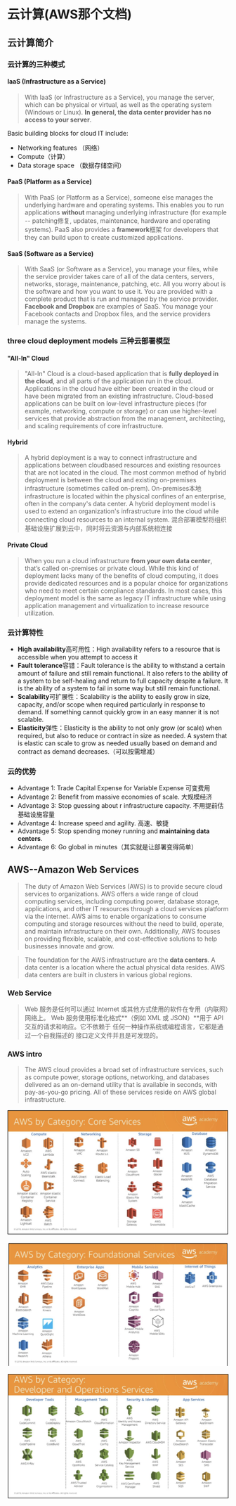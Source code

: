 # 云计算(AWS那个文档)
## 云计算简介

### 云计算的三种模式

#### IaaS (Infrastructure as a Service)

> With IaaS (or Infrastructure as a Service), you manage the server, which can be
physical or virtual, as well as the operating system (Windows or Linux). **In general, the
data center provider has no access to your server**.

Basic building blocks for cloud IT include:

+ Networking features （网络）
+ Compute（计算）
+ Data storage space （数据存储空间）

#### PaaS (Platform as a Service)

> With PaaS (or Platform as a Service), someone else manages the underlying
hardware and operating systems. This enables you to run applications **without**
managing underlying infrastructure (for example -- patching修复, updates, maintenance,
hardware and operating systems). PaaS also provides a **framework**框架 for developers
that they can build upon to create customized applications.

#### SaaS (Software as a Service)

> With SaaS (or Software as a Service), you manage your files, while the service
provider takes care of all of the data centers, servers, networks, storage, 
maintenance, patching, etc. All you worry about is the software and how you want to
use it. You are provided with a complete product that is run and managed by the
service provider. **Facebook and Dropbox** are examples of SaaS. You manage your
Facebook contacts and Dropbox files, and the service providers manage the systems. 

### three cloud deployment models 三种云部署模型

#### "All-In" Cloud

> "All-In" Cloud is a cloud-based application that is **fully deployed in the cloud**, and all parts of
the application run in the cloud. Applications in the cloud have either been created in the
cloud or have been migrated from an existing infrastructure. Cloud-based applications can be
built on low-level infrastructure pieces (for example, networking, compute or storage) or can
use higher-level services that provide abstraction from the management, architecting, and
scaling requirements of core infrastructure.

#### Hybrid

> A hybrid deployment is a way to connect infrastructure and applications between cloudbased resources and existing resources that are not located in the cloud. The most common
method of hybrid deployment is between the cloud and existing on-premises infrastructure
(sometimes called on-prem). On-premises本地 infrastructure is located within the physical
confines of an enterprise, often in the company's data center. A hybrid deployment model is
used to extend an organization's infrastructure into the cloud while connecting cloud
resources to an internal system.
混合部署模型将组织基础设施扩展到云中，同时将云资源与内部系统相连接


#### Private Cloud

> When you run a cloud infrastructure **from your own data center**, that’s called on-premises or
private cloud. While this kind of deployment lacks many of the benefits of cloud computing, it
does provide dedicated resources and is a popular choice for organizations who need to meet
certain compliance standards. In most cases, this deployment model is the same as legacy IT
infrastructure while using application management and virtualization to increase resource
utilization.

### 云计算特性

+ **High availability**高可用性：High availability refers to a resource that is accessible when you attempt to access it
+ **Fault tolerance**容错：Fault tolerance is the ability to withstand a certain amount of failure and still remain
  functional. It also refers to the ability of a system to be self-healing and return to full capacity
  despite a failure. It is the ability of a system to fail in some way but still remain functional. 
+ **Scalability**可扩展性：Scalability is the ability to easily grow in size, capacity, and/or scope when required
  particularly in response to demand. If something cannot quickly grow in an easy manner it is
  not scalable.
+ **Elasticity**弹性：Elasticity is the ability to not only grow (or scale) when required, but also to reduce or
  contract in size as needed. A system that is elastic can scale to grow as needed usually based
  on demand and contract as demand decreases.（可以按需增减）

### 云的优势

+ Advantage 1: Trade Capital Expense for Variable Expense 可变费用
+ Advantage 2: Benefit from massive economies of scale. 大规模经济
+ Advantage 3: Stop guessing about r infrastructure capacity. 不用提前估基础设施容量
+ Advantage 4: Increase speed and agility. 高速、敏捷
+ Advantage 5: Stop spending money running and **maintaining data centers**.
+ Advantage 6: Go global in minutes（其实就是让部署变得简单）

## AWS--Amazon Web Services
> The duty of Amazon Web Services (AWS) is to provide secure cloud services to organizations. AWS offers a wide range of cloud computing services, including computing power, database storage, applications, and other IT resources through a cloud services platform via the internet. AWS aims to enable organizations to consume computing and storage resources without the need to build, operate, and maintain infrastructure on their own. Additionally, AWS focuses on providing flexible, scalable, and cost-effective solutions to help businesses innovate and grow.

> The foundation for the AWS infrastructure are the **data centers**. A data center is a location
where the actual physical data resides. AWS data centers are built in clusters in various global
regions.
### Web Service

> Web 服务是任何可以通过 Internet 或其他方式使用的软件在专用（内联网）网络上。 
> Web 服务使用标准化格式**（例如 XML 或 JSON）**用于 API 交互的请求和响应。它不依赖于
任何一种操作系统或编程语言，它都是通过一个自我描述的
接口定义文件并且是可发现的。

### AWS intro
> The AWS cloud provides a broad set of infrastructure services, such as compute power,
storage options, networking, and databases delivered as an on-demand utility that is
available in seconds, with pay-as-you-go pricing. All of these services reside on AWS global
infrastructure. 



![截屏2024-06-28 15.44.59](Cloud_Computing.assets/%E6%88%AA%E5%B1%8F2024-06-28%2015.44.59.png)

![截屏2024-06-28 15.45.49](Cloud_Computing.assets/%E6%88%AA%E5%B1%8F2024-06-28%2015.45.49.png)

![截屏2024-06-28 15.46.57](Cloud_Computing.assets/%E6%88%AA%E5%B1%8F2024-06-28%2015.46.57.png)



